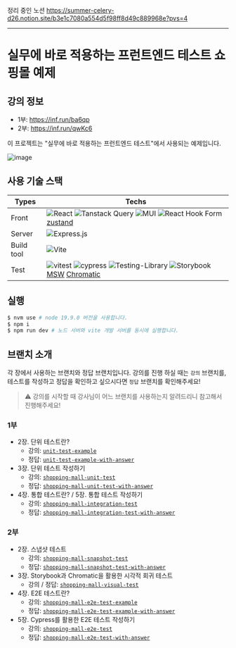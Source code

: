 정리 중인 노션
https://summer-celery-d26.notion.site/b3e1c7080a554d5f98ff8d49c889968e?pvs=4
<hr />


# 실무에 바로 적용하는 프런트엔드 테스트 쇼핑몰 예제


## 강의 정보
* 1부: https://inf.run/ba6qp
* 2부: https://inf.run/qwKc6

이 프로젝트는 "실무에 바로 적용하는 프런트엔드 테스트"에서 사용되는 예제입니다.

![image](https://github.com/jung-han/jung-han/assets/35371660/86f96b11-046d-42dd-bb8d-3b780698feeb)

## 사용 기술 스택

| Types      | Techs                                                                                                                                                                                                                                                                                                                                                                                                                                                                                                        |
| ---------- | ------------------------------------------------------------------------------------------------------------------------------------------------------------------------------------------------------------------------------------------------------------------------------------------------------------------------------------------------------------------------------------------------------------------------------------------------------------------------------------------------------------ |
| Front      | ![React](https://img.shields.io/badge/react-%2320232a.svg?style=flat&logo=react&logoColor=%2361DAFB) ![Tanstack Query](https://img.shields.io/badge/-tanstack%20Query-FF4154?style=flat&logo=react%20query&logoColor=white) ![MUI](https://img.shields.io/badge/MUI-%230081CB.svg?style=flat&logo=mui&logoColor=white) ![React Hook Form](https://img.shields.io/badge/React%20Hook%20Form-%23EC5990.svg?style=flat&logo=reacthookform&logoColor=white) [zustand](https://github.com/pmndrs/zustand)         |
| Server     | ![Express.js](https://img.shields.io/badge/express.js-%23404d59.svg?style=flat&logo=express&logoColor=%2361DAFB)                                                                                                                                                                                                                                                                                                                                                                                             |
| Build tool | ![Vite](https://img.shields.io/badge/vite-%23646CFF.svg?style=flat&logo=vite&logoColor=white)                                                                                                                                                                                                                                                                                                                                                                                                                |
| Test       | ![vitest](https://img.shields.io/badge/-vitest-%23FFFFFF?style=flat&logo=vitest&logoColor=058a5e) ![cypress](https://img.shields.io/badge/-cypress-%23E5E5E5?style=flat&logo=cypress&logoColor=058a5e) ![Testing-Library](https://img.shields.io/badge/-Testing%20Library-%23E33332?style=flat&logo=testing-library&logoColor=white) ![Storybook](https://img.shields.io/badge/-Storybook-FF4785?style=flat&logo=storybook&logoColor=white) [MSW](https://mswjs.io/) [Chromatic](https://www.chromatic.com/) |

## 실행

```sh
$ nvm use # node 19.9.0 버전을 사용합니다.
$ npm i
$ npm run dev # 노드 서버와 vite 개발 서버를 동시에 실행합니다.
```

## 브랜치 소개

각 장에서 사용하는 브랜치와 정답 브랜치입니다.
강의를 진행 하실 때는 `강의` 브랜치를, 테스트를 작성하고 정답을 확인하고 싶으시다면 `정답` 브랜치를 확인해주세요!

> ⚠️ 강의를 시작할 때 강사님이 어느 브랜치를 사용하는지 알려드리니 참고해서 진행해주세요!

### 1부

- 2장. 단위 테스트란?
  - 강의: [`unit-test-example`](https://github.com/practical-fe-testing/test-example-shopping-mall/tree/unit-test-example)
  - 정답: [`unit-test-example-with-answer`](https://github.com/practical-fe-testing/test-example-shopping-mall/tree/unit-test-example-with-answer)
- 3장. 단위 테스트 작성하기
  - 강의: [`shopping-mall-unit-test`](https://github.com/practical-fe-testing/test-example-shopping-mall/tree/shopping-mall-unit-test)
  - 정답: [`shopping-mall-unit-test-with-answer`](https://github.com/practical-fe-testing/test-example-shopping-mall/tree/shopping-mall-unit-test-with-answer)
- 4장. 통합 테스트란? / 5장. 통합 테스트 작성하기
  - 강의: [`shopping-mall-integration-test`](https://github.com/practical-fe-testing/test-example-shopping-mall/tree/shopping-mall-integration-test)
  - 정답: [`shopping-mall-integration-test-with-answer`](https://github.com/practical-fe-testing/test-example-shopping-mall/tree/shopping-mall-integration-test-with-answer)

### 2부

- 2장. 스냅샷 테스트
  - 강의: [`shopping-mall-snapshot-test`](https://github.com/practical-fe-testing/test-example-shopping-mall/tree/shopping-mall-snapshot-test)
  - 정답: [`shopping-mall-snapshot-test-with-answer`](https://github.com/practical-fe-testing/test-example-shopping-mall/tree/shopping-mall-snapshot-test-with-answer)
- 3장. Storybook과 Chromatic을 활용한 시각적 회귀 테스트
  - 강의 / 정답: [`shopping-mall-visual-test`](https://github.com/practical-fe-testing/test-example-shopping-mall/tree/shopping-mall-visual-test)
- 4장. E2E 테스트란?
  - 강의: [`shopping-mall-e2e-test-example`](https://github.com/practical-fe-testing/test-example-shopping-mall/tree/shopping-mall-e2e-test-example)
  - 정답: [`shopping-mall-e2e-test-example-with-answer`](https://github.com/practical-fe-testing/test-example-shopping-mall/tree/shopping-mall-e2e-test-example-with-answer)
- 5장. Cypress를 활용한 E2E 테스트 작성하기
  - 강의: [`shopping-mall-e2e-test`](https://github.com/practical-fe-testing/test-example-shopping-mall/tree/shopping-mall-e2e-test)
  - 정답: [`shopping-mall-e2e-test-with-answer`](https://github.com/practical-fe-testing/test-example-shopping-mall/tree/shopping-mall-e2e-test-with-answer)
